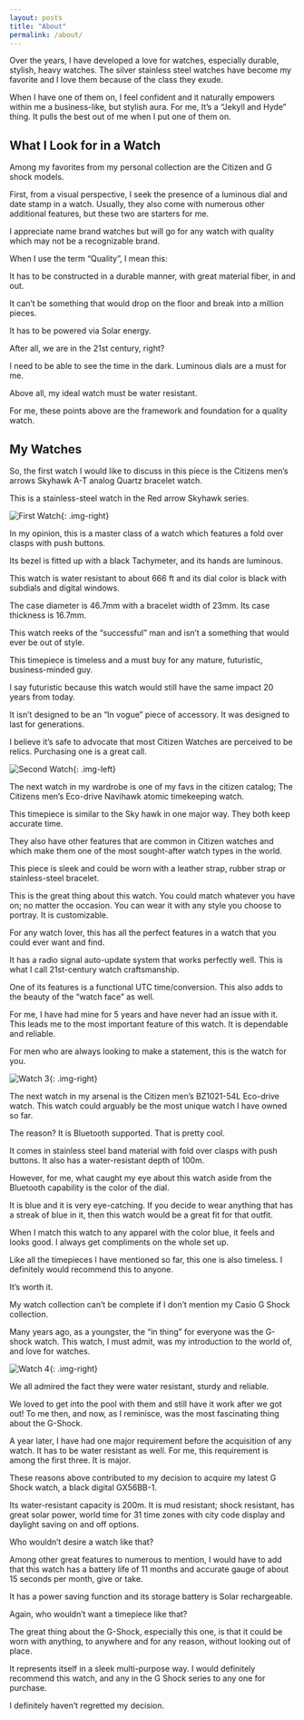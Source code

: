 ```yaml
---
layout: posts
title: "About" 
permalink: /about/
---
```


Over the years, I have developed a love for watches, especially durable, stylish, heavy watches. The silver stainless steel watches have become my favorite and I love them because of the class they exude.

When I have one of them on, I feel confident and it naturally empowers within me a business-like, but stylish aura. For me, It’s a “Jekyll and Hyde” thing. It pulls the best out of me when I put one of them on.

## What I Look for in a Watch 

Among my favorites from my personal collection are the Citizen and G shock models.

First, from a visual perspective, I seek the presence of a luminous dial and date stamp in a watch. Usually, they also come with numerous other additional features, but these two are starters for me.

I appreciate name brand watches but will go for any watch with quality which may not be a recognizable brand.

When I use the term “Quality”, I mean this: 

It has to be constructed in a durable manner, with great material fiber, in and out.

It can’t be something that would drop on the floor and break into a million pieces.

It has to be powered via Solar energy. 

After all, we are in the 21st century, right?

I need to be able to see the time in the dark. Luminous dials are a must for me.

Above all, my ideal watch must be water resistant.

For me, these points above are the framework and foundation for a quality watch. 

## My Watches

So, the first watch I would like to discuss in this piece is the Citizens men’s arrows Skyhawk A-T analog Quartz bracelet watch. 

This is a stainless-steel watch in the Red arrow Skyhawk series.

![First Watch](/img/watches/about/watch-1.png){: .img-right}

In my opinion, this is a master class of a watch which features a fold over clasps with push buttons.

Its bezel is fitted up with a black Tachymeter, and its hands are luminous.

This watch is water resistant to about 666 ft and its dial color is black with subdials and digital windows.

The case diameter is 46.7mm with a bracelet width of 23mm. Its case thickness is 16.7mm.

This watch reeks of the “successful” man and isn’t a something that would ever be out of style. 
 
This timepiece is timeless and a must buy for any mature, futuristic, business-minded guy. 

I say futuristic because this watch would still have the same impact 20 years from today.

It isn’t designed to be an “In vogue” piece of accessory. It was designed to last for generations.

I believe it’s safe to advocate that most Citizen Watches are perceived to be relics. Purchasing one is a great call.

![Second Watch](/img/watches/about/watch-2.png){: .img-left}

The next watch in my wardrobe is one of my favs in the citizen catalog; The Citizens men’s Eco-drive Navihawk atomic timekeeping watch.

This timepiece is similar to the Sky hawk in one major way. They both keep accurate time.

They also have other features that are common in Citizen watches and which make them one of the most sought-after watch types in the world.

This piece is sleek and could be worn with a leather strap, rubber strap or stainless-steel bracelet.

This is the great thing about this watch. You could match whatever you have on; no matter the occasion. You can wear it with any style you choose to portray. It is customizable.

For any watch lover, this has all the perfect features in a watch that you could ever want and find.

It has a radio signal auto-update system that works perfectly well. This is what I call 21st-century watch craftsmanship.

One of its features is a functional UTC time/conversion. This also adds to the beauty of the “watch face” as well.

For me, I have had mine for 5 years and have never had an issue with it. This leads me to the most important feature of this watch. It is dependable and reliable.

For men who are always looking to make a statement, this is the watch for you.
 
![Watch 3](/img/watches/about/watch-3.png){: .img-right}

The next watch in my arsenal is the Citizen men’s BZ1021-54L Eco-drive watch. This watch could arguably be the most unique watch I have owned so far.

The reason? It is Bluetooth supported. That is pretty cool.

It comes in stainless steel band material with fold over clasps with push buttons. It also has a water-resistant depth of 100m.

However, for me, what caught my eye about this watch aside from the Bluetooth capability is the color of the dial.

 It is blue and it is very eye-catching. If you decide to wear anything that has a streak of blue in it, then this watch would be a great fit for that outfit.

When I match this watch to any apparel with the color blue, it feels and looks good. I always get compliments on the whole set up.

Like all the timepieces I have mentioned so far, this one is also timeless. I definitely would recommend this to anyone. 

It’s worth it.

My watch collection can’t be complete if I don’t mention my Casio G Shock collection.

Many years ago, as a youngster, the “in thing” for everyone was the G-shock watch. This watch, I must admit, was my introduction to the world of, and love for watches.

![Watch 4](/img/watches/about/watch-4.png){: .img-right}

We all admired the fact they were water resistant, sturdy and reliable.

We loved to get into the pool with them and still have it work after we got out! To me then, and now, as I reminisce, was the most fascinating thing about the G-Shock.

A year later, I have had one major requirement before the acquisition of any watch. It has to be water resistant as well. For me, this requirement is among the first three. It is major.

These reasons above contributed to my decision to acquire my latest G Shock watch, a black digital GX56BB-1.

Its water-resistant capacity is 200m. It is mud resistant; shock resistant, has great solar power, world time for 31 time zones with city code display and daylight saving on and off options.

Who wouldn’t desire a watch like that?

Among other great features to numerous to mention, I would have to add that this watch has a battery life of 11 months and accurate gauge of about 15 seconds per month, give or take.

It has a power saving function and its storage battery is Solar rechargeable.

Again, who wouldn’t want a timepiece like that?

The great thing about the G-Shock, especially this one, is that it could be worn with anything, to anywhere and for any reason, without looking out of place.

It represents itself in a sleek multi-purpose way. I would definitely recommend this watch, and any in the G Shock series to any one for purchase.

I definitely haven’t regretted my decision.